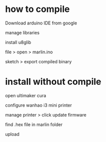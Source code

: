 # how to compile

Download arduino IDE from google

manage libraries

install u8glib

file > open > marlin.ino

sketch > export compiled binary

# install without compile

open ultimaker cura

configure wanhao i3 mini printer

manage printer > click update firmware

find .hex file in marlin folder

upload
